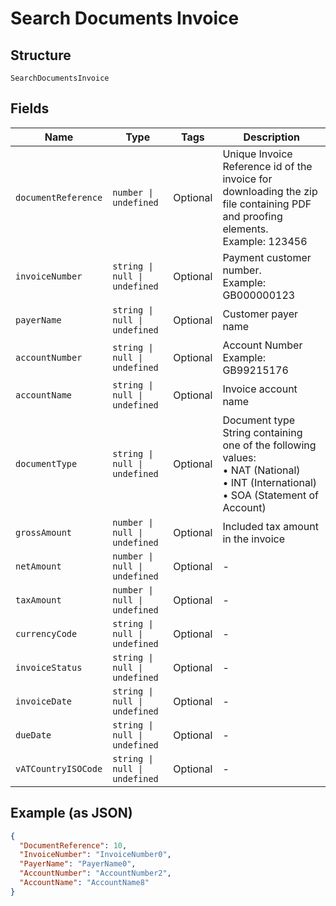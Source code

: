 
# Search Documents Invoice

## Structure

`SearchDocumentsInvoice`

## Fields

| Name | Type | Tags | Description |
|  --- | --- | --- | --- |
| `documentReference` | `number \| undefined` | Optional | Unique Invoice Reference id of the invoice for downloading the zip file containing PDF and proofing elements.<br>Example: 123456 |
| `invoiceNumber` | `string \| null \| undefined` | Optional | Payment customer number.<br>Example: GB000000123 |
| `payerName` | `string \| null \| undefined` | Optional | Customer payer name |
| `accountNumber` | `string \| null \| undefined` | Optional | Account Number<br>Example: GB99215176 |
| `accountName` | `string \| null \| undefined` | Optional | Invoice account name |
| `documentType` | `string \| null \| undefined` | Optional | Document type<br>String containing one of the following values:<br>•    NAT (National)<br>•    INT (International)<br>•    SOA (Statement of Account) |
| `grossAmount` | `number \| null \| undefined` | Optional | Included tax amount in the invoice |
| `netAmount` | `number \| null \| undefined` | Optional | - |
| `taxAmount` | `number \| null \| undefined` | Optional | - |
| `currencyCode` | `string \| null \| undefined` | Optional | - |
| `invoiceStatus` | `string \| null \| undefined` | Optional | - |
| `invoiceDate` | `string \| null \| undefined` | Optional | - |
| `dueDate` | `string \| null \| undefined` | Optional | - |
| `vATCountryISOCode` | `string \| null \| undefined` | Optional | - |

## Example (as JSON)

```json
{
  "DocumentReference": 10,
  "InvoiceNumber": "InvoiceNumber0",
  "PayerName": "PayerName0",
  "AccountNumber": "AccountNumber2",
  "AccountName": "AccountName8"
}
```

